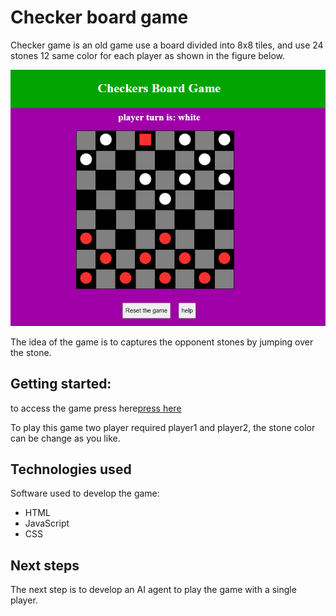 # Checker board game
Checker game is an old game use a board divided into 8x8 tiles, and use 24 stones 12 same color for each player as shown in the figure below.

<img alt="checker board made of black and white" src="./assets/images/gameView.png">

The idea of the game is to captures the opponent stones by jumping over the stone. 

## Getting started:
to access the game press here[press here](https://aha1-lab.github.io/checker-board-game/)

To play this game two player required player1 and player2, the stone color can be change as you like.

## Technologies used

Software used to develop the game:
- HTML
- JavaScript
- CSS

## Next steps
The next step is to develop an AI agent to play the game with a single player.